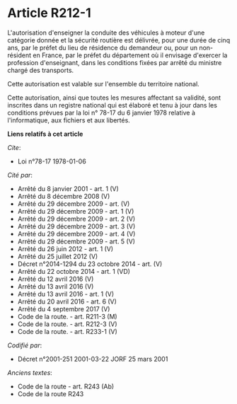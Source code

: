 # Article R212-1

L'autorisation d'enseigner la conduite des véhicules à moteur d'une catégorie donnée et la sécurité routière est délivrée,
pour une durée de cinq ans, par le préfet du lieu de résidence du demandeur ou, pour un non-résident en France, par le préfet
du département où il envisage d'exercer la profession d'enseignant, dans les conditions fixées par arrêté du ministre chargé
des transports.

Cette autorisation est valable sur l'ensemble du territoire national.

Cette autorisation, ainsi que toutes les mesures affectant sa validité, sont inscrites dans un registre national qui est
élaboré et tenu à jour dans les conditions prévues par la loi n° 78-17 du 6 janvier 1978 relative à l'informatique, aux
fichiers et aux libertés.

**Liens relatifs à cet article**

_Cite_:

  - Loi n°78-17 1978-01-06

_Cité par_:

  - Arrêté du 8 janvier 2001 - art. 1 (V)
  - Arrêté du 8 décembre 2008 (V)
  - Arrêté du 29 décembre 2009 - art. (V)
  - Arrêté du 29 décembre 2009 - art. 1 (V)
  - Arrêté du 29 décembre 2009 - art. 2 (V)
  - Arrêté du 29 décembre 2009 - art. 3 (V)
  - Arrêté du 29 décembre 2009 - art. 4 (V)
  - Arrêté du 29 décembre 2009 - art. 5 (V)
  - Arrêté du 26 juin 2012 - art. 1 (V)
  - Arrêté du 25 juillet 2012 (V)
  - Décret n°2014-1294 du 23 octobre 2014 - art. (V)
  - Arrêté du 22 octobre 2014 - art. 1 (VD)
  - Arrêté du 12 avril 2016 (V)
  - Arrêté du 13 avril 2016 (V)
  - Arrêté du 13 avril 2016 - art. 1 (V)
  - Arrêté du 20 avril 2016 - art. 6 (V)
  - Arrêté du 4 septembre 2017 (V)
  - Code de la route. - art. R211-3 (M)
  - Code de la route. - art. R212-3 (V)
  - Code de la route. - art. R233-1 (V)

_Codifié par_:

  - Décret n°2001-251 2001-03-22 JORF 25 mars 2001

_Anciens textes_:

  - Code de la route - art. R243 (Ab)
  - Code de la route R243
